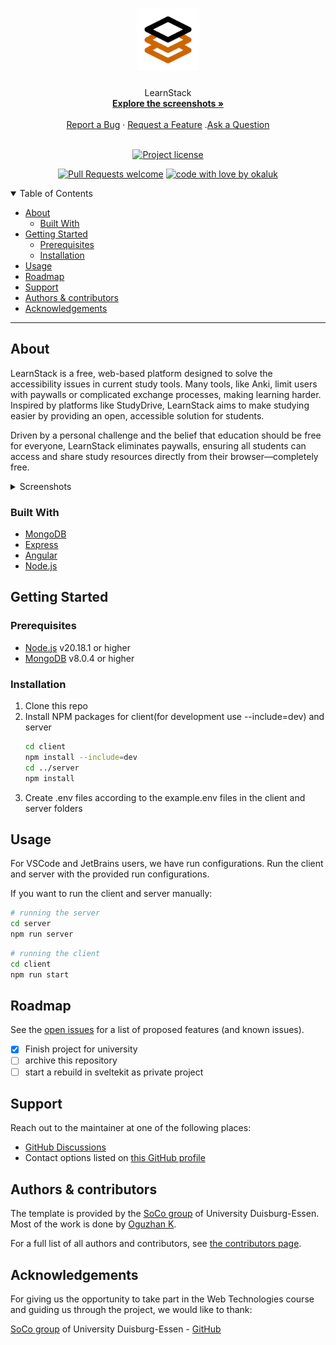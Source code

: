 <h1 align="center">
  <a href="https://github.com/okaluk/ude-wt-project">
    <!-- Please provide path to your logo here -->
    <picture width= "100" height="100">
      <source media="(prefers-color-scheme: dark)" srcset="docs/images/learnstack-dark.svg">
      <source media="(prefers-color-scheme: light)" srcset="docs/images/learnstack-light.svg">
      <img src="docs/images/learnstack-app.svg" alt="Logo" width="100" height="100">
    </picture>
  </a>
</h1>

<div align="center">
  LearnStack
  <br />
  <a href="#about"><strong>Explore the screenshots »</strong></a>
  <br />
  <br />
  <a href="https://github.com/okaluk/ude-wt-project/issues/new?assignees=&labels=bug&template=01_BUG_REPORT.md&title=bug%3A+">Report a Bug</a>
  ·
  <a href="https://github.com/okaluk/ude-wt-project/issues/new?assignees=&labels=enhancement&template=02_FEATURE_REQUEST.md&title=feat%3A+">Request a Feature</a>
  .<a href="https://github.com/okaluk/ude-wt-project/discussions">Ask a Question</a>
</div>

<div align="center">
<br />

[![Project license](https://img.shields.io/github/license/okaluk/ude-wt-project.svg?style=flat-square)](LICENSE)

[![Pull Requests welcome](https://img.shields.io/badge/PRs-welcome-ff69b4.svg?style=flat-square)](https://github.com/okaluk/ude-wt-project/issues?q=is%3Aissue+is%3Aopen+label%3A%22help+wanted%22)
[![code with love by okaluk](https://img.shields.io/badge/%3C%2F%3E%20with%20%E2%99%A5%20by-okaluk-ff1414.svg?style=flat-square)](https://github.com/okaluk)

</div>

<details open="open">
<summary>Table of Contents</summary>

- [About](#about)
  - [Built With](#built-with)
- [Getting Started](#getting-started)
  - [Prerequisites](#prerequisites)
  - [Installation](#installation)
- [Usage](#usage)
- [Roadmap](#roadmap)
- [Support](#support)
- [Authors & contributors](#authors--contributors)
- [Acknowledgements](#acknowledgements)

</details>

---

## About

LearnStack is a free, web-based platform designed to solve the accessibility issues in current study tools.
Many tools, like Anki, limit users with paywalls or complicated exchange processes,
making learning harder. Inspired by platforms like StudyDrive, LearnStack aims to
make studying easier by providing an open, accessible solution for students.

Driven by a personal challenge and the belief that education should be free for everyone,
LearnStack eliminates paywalls, ensuring all students can access and share
study resources directly from their browser—completely free.

<details>
<summary>Screenshots</summary>
<br>

|                                 Home Page                                 |
| :-----------------------------------------------------------------------: |
|      <img src="docs/images/home.png" title="Home Page" width="100%">      |
|                              Dashboard Page                               |
| <img src="docs/images/dashboard.png" title="Dashboard Page" width="100%"> |
|                               Register Page                               |
|  <img src="docs/images/register.png" title="Register Page" width="100%">  |
|                                Login Page                                 |
|     <img src="docs/images/login.png" title="Login Page" width="100%">     |
|                                Stacks Page                                |
|    <img src="docs/images/stacks.png" title="Stacks Page" width="100%">    |
|                                Cards Page                                 |
|     <img src="docs/images/cards.png" title="Cards Page" width="100%">     |
|                               Training Page                               |
|  <img src="docs/images/training.png" title="Training Page" width="100%">  |
|                                Forum Page                                 |
|    <img src="docs/images/forum.jpeg" title="Forum Page" width="100%">     |

</details>

### Built With

- [MongoDB](https://www.mongodb.com/)
- [Express](https://expressjs.com/)
- [Angular](https://angular.io/)
- [Node.js](https://nodejs.org/)

## Getting Started

### Prerequisites

- [Node.js](https://nodejs.org/) v20.18.1 or higher
- [MongoDB](https://www.mongodb.com/) v8.0.4 or higher

### Installation

1. Clone this repo
2. Install NPM packages for client(for development use --include=dev) and server
   ```sh
   cd client
   npm install --include=dev
   cd ../server
   npm install
   ```
3. Create .env files according to the example.env files in the client and server folders

## Usage

For VSCode and JetBrains users, we have run configurations.
Run the client and server with the provided run configurations.

If you want to run the client and server manually:

```sh
# running the server
cd server
npm run server
```

```sh
# running the client
cd client
npm run start
```

## Roadmap

See the [open issues](https://github.com/okaluk/ude-wt-project/issues) for a list of proposed features (and known issues).

- [x] Finish project for university
- [ ] archive this repository
- [ ] start a rebuild in sveltekit as private project

## Support

Reach out to the maintainer at one of the following places:

- [GitHub Discussions](https://github.com/okaluk/ude-wt-project/discussions)
- Contact options listed on [this GitHub profile](https://github.com/okaluk)

## Authors & contributors

The template is provided by the [SoCo group](https://www.uni-due.de/soco/) of University Duisburg-Essen.
Most of the work is done by [Oguzhan K](https://github.com/okaluk).

For a full list of all authors and contributors, see [the contributors page](https://github.com/okaluk/ude-wt-project/contributors).

## Acknowledgements

For giving us the opportunity to take part in the Web Technologies course and guiding us through the project, we would like to thank:

[SoCo group](https://www.uni-due.de/soco/) of University Duisburg-Essen - [GitHub](https://github.com/ude-soco)
